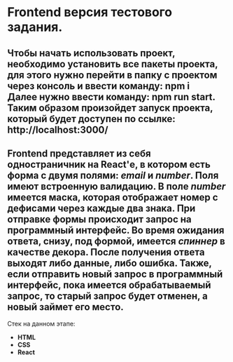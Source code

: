 # Frontend версия тестового задания.  

Чтобы начать использовать проект, необходимо установить все пакеты проекта, для этого нужно перейти в папку с проектом через консоль и ввести команду: **npm i**  
Далее нужно ввести команду: **npm run start**. Таким образом произойдет запуск проекта, который будет доступен по ссылке: **http://localhost:3000/**  
-----
Frontend представляет из себя одностраничник на React'е, в котором есть форма с двумя полями: *email* и *number*. Поля имеют встроенную валидацию. В поле *number* имеется маска, которая отображает номер с дефисами через каждые два знака. При отправке формы происходит запрос на программный интерфейс. Во время ожидания ответа, снизу, под формой, имеется *спиннер* в качестве декора. После получения ответа выходят либо данные, либо ошибка. Также, если отправить новый запрос в программный интерфейс, пока имеется обрабатываемый запрос, то старый запрос будет отменен, а новый займет его место.
-----
Стек на данном этапе:
- **HTML**
- **CSS**
- **React**
